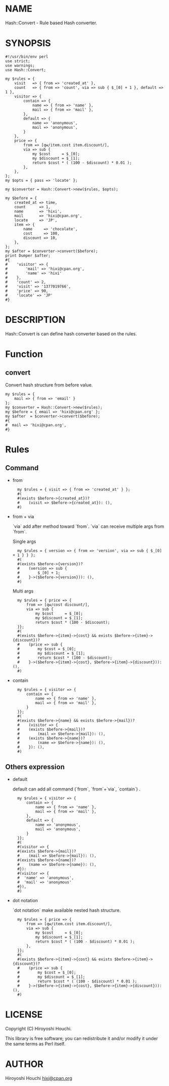 # NAME

Hash::Convert - Rule based Hash converter.

# SYNOPSIS

    #!/usr/bin/env perl
    use strict;
    use warnings;
    use Hash::Convert;

    my $rules = {
        visit   => { from => 'created_at' },
        count   => { from => 'count', via => sub { $_[0] + 1 }, default => 1 },
        visitor => {
            contain => {
                name => { from => 'name' },
                mail => { from => 'mail' },
            },
            default => {
                name => 'anonymous',
                mail => 'anonymous',
            }
        },
        price => {
            from => [qw/item.cost item.discount/],
            via => sub {
                my $cost     = $_[0];
                my $discount = $_[1];
                return $cost * ( (100 - $discount) * 0.01 );
            },
        },
    };
    my $opts = { pass => 'locate' };

    my $converter = Hash::Convert->new($rules, $opts);

    my $before = {
        created_at => time,
        count      => 1,
        name       => 'hixi',
        mail       => 'hixi@cpan.org',
        locate     => 'JP',
        item => {
            name     => 'chocolate',
            cost     => 100,
            discount => 10,
        },
    };
    my $after = $converter->convert($before);
    print Dumper $after;
    #{
    #    'visitor' => {
    #        'mail' => 'hixi@cpan.org',
    #        'name' => 'hixi'
    #    },
    #    'count' => 2,
    #    'visit' => '1377019766',
    #    'price' => 90,
    #    'locate' => 'JP'
    #}

# DESCRIPTION

Hash::Convert is can define hash converter based on the rules.

# Function

## convert

Convert hash structure from before value.

    my $rules = {
        mail => { from => 'email' }
    };
    my $converter = Hash::Convert->new($rules);
    my $before = { email => 'hixi@cpan.org' };
    my $after  = $converter->convert($before);
    #{
    #  mail => 'hixi@cpan.org',
    #}

# Rules

## Command

- from

        my $rules = { visit => { from => 'created_at' } };
        #(
        #(exists $before->{created_at})?
        #    (visit => $before->{created_at}): (),
        #)
- from + via

    \`via\` add after method toward \`from\`.
    \`via\` can receive multiple args from \`from\`.

    Single args

        my $rules = { version => { from => 'version', via => sub { $_[0] + 1 } } };
        #(
        #(exists $before->{version})?
        #    (version => sub {
        #        $_[0] + 1;
        #    }->($before->{version})): (),
        #)

    Multi args

        my $rules = { price => {
            from => [qw/cost discount/],
            via => sub {
                my $cost     = $_[0];
                my $discount = $_[1];
                return $cost * (100 - $discount);
        }};
        #(
        #(exists $before->{item}->{cost} && exists $before->{item}->{discount})?
        #    (price => sub {
        #        my $cost = $_[0];
        #        my $discount = $_[1];
        #        return $cost * (100 - $discount);
        #    }->($before->{item}->{cost}, $before->{item}->{discount})): (),
        #)

- contain

        my $rules = { visitor => {
            contain => {
                name => { from => 'name' },
                mail => { from => 'mail' },
            }
        }};
        #(
        #(exists $before->{name} && exists $before->{mail})?
        #    (visitor => {
        #    (exists $before->{mail})?
        #        (mail => $before->{mail}): (),
        #    (exists $before->{name})?
        #        (name => $before->{name}): (),
        #    }): (),
        #)

## Others expression

- default

    default can add all command (\`from\`, \`from\`+\`via\`, \`contain\`) .

        my $rules = { visitor => {
            contain => {
                name => { from => 'name' },
                mail => { from => 'mail' },
            },
            default => {
                name => 'anonymous',
                mail => 'anonymous',
            }
        }};
        #(
        #(visitor => {
        #(exists $before->{mail})?
        #    (mail => $before->{mail}): (),
        #(exists $before->{name})?
        #    (name => $before->{name}): (),
        #}):
        #(visitor => {
        #  'name' => 'anonymous',
        #  'mail' => 'anonymous'
        #}),
        #)

- dot notation

    \`dot notation\` make available nested hash structure.

        my $rules = { price => {
            from => [qw/item.cost item.discount/],
            via => sub {
                my $cost     = $_[0];
                my $discount = $_[1];
                return $cost * ( (100 - $discount) * 0.01 );
            },
        }};
        #(
        #(exists $before->{item}->{cost} && exists $before->{item}->{discount})?
        #    (price => sub {
        #        my $cost = $_[0];
        #        my $discount = $_[1];
        #        return $cost * ( (100 - $discount) * 0.01 );
        #    }->($before->{item}->{cost}, $before->{item}->{discount})): (),
        #)



# LICENSE

Copyright (C) Hiroyoshi Houchi.

This library is free software; you can redistribute it and/or modify
it under the same terms as Perl itself.

# AUTHOR

Hiroyoshi Houchi <hixi@cpan.org>
